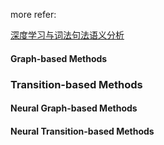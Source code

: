 more refer:

[深度学习与词法句法语义分析](http://ir.hit.edu.cn/~car/talks/ATT2018-WanxiangChe.pdf)



#### Graph-based Methods

### Transition-based Methods

#### Neural Graph-based Methods

#### Neural Transition-based Methods



